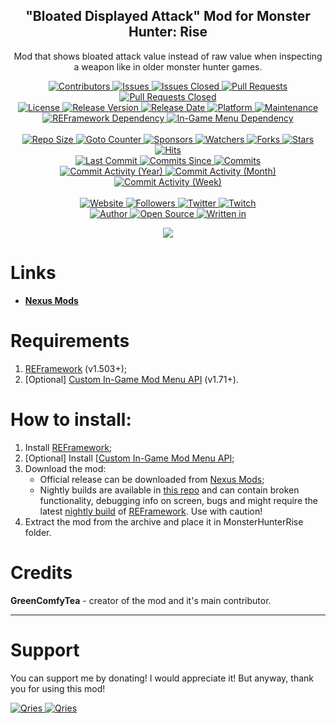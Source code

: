 <p align="center">
	<h2 align="center"><b>"Bloated Displayed Attack" Mod for Monster Hunter: Rise</b></h2>
	<p align="center">Mod that shows bloated attack value instead of raw value when inspecting a weapon like in older monster hunter games.</p>
</p>

<p align="center">
	<a href="https://github.com/greencomfytea/mhr-bloated-displayed-attack/graphs/contributors">
		<img alt="Contributors" src="https://custom-icon-badges.demolab.com/github/contributors/greencomfytea/mhr-bloated-displayed-attack?logo=person-add" />
	</a>
	<a href="https://github.com/greencomfytea/mhr-bloated-displayed-attack/issues">
		<img alt="Issues" src="https://custom-icon-badges.demolab.com/github/issues/greencomfytea/mhr-bloated-displayed-attack?logo=issue-opened" />
	</a>
	<a href="https://github.com/greencomfytea/mhr-bloated-displayed-attack/issues">
		<img alt="Issues Closed" src="https://custom-icon-badges.demolab.com/github/issues-closed/greencomfytea/mhr-bloated-displayed-attack?logo=issue-closed" />
	</a>
	<a href="https://github.com/greencomfytea/mhr-bloated-displayed-attack/pulls">
		<img alt="Pull Requests" src="https://custom-icon-badges.demolab.com/github/issues-pr/greencomfytea/mhr-bloated-displayed-attack?logo=git-pull-request" />
	</a>
	<a href="https://github.com/greencomfytea/mhr-bloated-displayed-attack/pulls">
		<img alt="Pull Requests Closed" src="https://custom-icon-badges.demolab.com/github/issues-pr-closed/greencomfytea/mhr-bloated-displayed-attack?logo=git-pull-request-closed" />
	</a>
	<br>
	<a href="https://github.com/greencomfytea/mhr-bloated-displayed-attack/blob/main/LICENSE">
		<img alt="License" src="https://custom-icon-badges.demolab.com/github/license/greencomfytea/mhr-bloated-displayed-attack?logo=law" />
	</a>
	<a href="https://github.com/greencomfytea/mhr-bloated-displayed-attack/releases">
		<img alt="Release Version" src="https://custom-icon-badges.demolab.com/github/v/release/greencomfytea/mhr-bloated-displayed-attack?logo=tag" />
	</a>
	<a href="https://github.com/greencomfytea/mhr-bloated-displayed-attack/releases">
		<img alt="Release Date" src="https://custom-icon-badges.demolab.com/github/release-date/greencomfytea/mhr-bloated-displayed-attack?logo=clock" />
	</a>
	<a href="">
		<img alt="Platform" src="https://custom-icon-badges.demolab.com/badge/platform-win%20%7C%20linux%20%7C%20steam%20deck-blue?logo=device-desktop" />
	</a>
	<a href="">
		<img alt="Maintenance" src="https://custom-icon-badges.demolab.com/maintenance/yes/2023?logo=tools" />
	</a>
	<br>
	<a href="https://www.nexusmods.com/monsterhunterrise/mods/26">
		<img alt="REFramework Dependency" src="https://custom-icon-badges.demolab.com/badge/dependency-REFramework%20v1.503%2B-brightgreen?logo=package-dependencies" />
	</a>
   	<a href="https://www.nexusmods.com/monsterhunterrise/mods/1292">
		<img alt="In-Game Menu  Dependency" src="https://custom-icon-badges.demolab.com/badge/dependency-Custom%20In--Game%20Mod%20Menu%20API%20v1.71%2B-brightgreen?logo=package-dependencies" />
	</a>
	<br>
	<br>
	<a href="">
		<img alt="Repo Size" src="https://custom-icon-badges.demolab.com/github/repo-size/greencomfytea/mhr-bloated-displayed-attack?logo=database" />
	</a>
	<a href="">
		<img alt="Goto Counter" src="https://custom-icon-badges.demolab.com/github/search/greencomfytea/mhr-bloated-displayed-attack/goto?logo=git-compare" />
	</a>
	<a href="https://github.com/sponsors/greencomfytea">
		<img alt="Sponsors" src="https://custom-icon-badges.demolab.com/github/sponsors/greencomfytea?logo=heart" />
	</a>
	<a href="https://github.com/GreenComfyTea/mhr-bloated-displayed-attack/watchers">
		<img alt="Watchers" src="https://custom-icon-badges.demolab.com/github/watchers/greencomfytea/mhr-bloated-displayed-attack?logo=eye" />
	</a>
	<a href="https://github.com/greencomfytea/mhr-bloated-displayed-attack/forks">
		<img alt="Forks" src="https://custom-icon-badges.demolab.com/github/forks/greencomfytea/mhr-bloated-displayed-attack?logo=repo-forked" />
	</a>
	<a href="https://github.com/greencomfytea/mhr-bloated-displayed-attack/stargazers">
		<img alt="Stars" src="https://custom-icon-badges.demolab.com/github/stars/greencomfytea/mhr-bloated-displayed-attack?logo=star" />
	</a>
	<a href="https://github.com/greencomfytea/mhr-bloated-displayed-attack/graphs/traffic">
		<img alt="Hits" src="https://custom-icon-badges.demolab.com/endpoint?url=https://hits.dwyl.com/greencomfytea/mhr-bloated-displayed-attack.json?color=blue&logo=eye" />
	</a>
	<br>
	<a href="https://github.com/greencomfytea/mhr-bloated-displayed-attack/commits/main">
		<img alt="Last Commit" src="https://custom-icon-badges.demolab.com/github/last-commit/greencomfytea/mhr-bloated-displayed-attack?logo=git-commit" />
	</a>
	<a href="https://github.com/greencomfytea/mhr-bloated-displayed-attack/commits/main">
		<img alt="Commits Since" src="https://custom-icon-badges.demolab.com/github/commits-since/greencomfytea/mhr-bloated-displayed-attack/latest?logo=git-commit" />
	</a>
	<a href="https://github.com/greencomfytea/mhr-bloated-displayed-attack/commits/main">
		<img alt="Commits" src="https://custom-icon-badges.demolab.com/github/commit-activity/t/greencomfytea/mhr-bloated-displayed-attack?logo=git-commit" />
	</a>
	<br>
	<a href="https://github.com/greencomfytea/mhr-bloated-displayed-attack/graphs/commit-activity">
		<img alt="Commit Activity (Year)" src="https://custom-icon-badges.demolab.com/github/commit-activity/y/greencomfytea/mhr-bloated-displayed-attack?logo=pulse" />
	</a>
	<a href="https://github.com/greencomfytea/mhr-bloated-displayed-attack/graphs/commit-activity">
		<img alt="Commit Activity (Month)" src="https://custom-icon-badges.demolab.com/github/commit-activity/m/greencomfytea/mhr-bloated-displayed-attack?logo=pulse" />
	</a>
	<a href="https://github.com/greencomfytea/mhr-bloated-displayed-attack/graphs/commit-activity">
		<img alt="Commit Activity (Week)" src="https://custom-icon-badges.demolab.com/github/commit-activity/w/greencomfytea/mhr-bloated-displayed-attack?logo=pulse" />
	</a>
	<br>
	<br>
	<a href="https://www.nexusmods.com/monsterhunterrise/mods/1755">
		<img alt="Website" src="https://custom-icon-badges.demolab.com/website?down_color=red&down_message=down&up_color=brightgreen&up_message=up&logo=link&url=https://www.nexusmods.com/monsterhunterrise/mods/1755" />
	</a>
	<a href="https://github.com/greencomfytea?tab=followers">
		<img alt="Followers" src="https://custom-icon-badges.demolab.com/github/followers/greencomfytea?logo=people" />
	</a>
	<a href="https://twitter.com/greencomfytea">
		<img alt="Twitter" src="https://img.shields.io/twitter/follow/greencomfytea?logo=twitter" />
	</a>
	<a href="https://www.twitch.tv/greencomfytea">
		<img alt="Twitch" src="https://img.shields.io/twitch/status/greencomfytea?logo=twitch" />
	</a>
	<br>
	<a href="https://github.com/greencomfytea">
		<img alt="Author" src="https://custom-icon-badges.demolab.com/badge/author-GreenComfyTea-green?logo=person" />
	</a>
	<a href="https://github.com/topics/open-source">
		<img alt="Open Source" src="https://img.shields.io/badge/open%20source-%20yes-brightgreen?logo=openvpn" />
	</a>
	<a href="https://cursey.github.io/reframework-book/index.html#lua-scripting">
		<img alt="Written in" src="https://custom-icon-badges.demolab.com/badge/written in-lua-000080?logo=terminal" />
	</a>
</p>

<p align="center">
	<a>
		<img align="center" src="https://user-images.githubusercontent.com/30152047/193549302-874af1a7-0532-4907-944d-5d1f3bf95ef3.png" />
	</a>
</p>

# Links
* **[Nexus Mods](https://www.nexusmods.com/monsterhunterrise/mods/1755)**  

# Requirements
1. [REFramework](https://nexusmods.com/monsterhunterrise/mods/26) (v1.503+);
2. [Optional] [Custom In-Game Mod Menu API](https://www.nexusmods.com/monsterhunterrise/mods/1292) (v1.71+).

# How to install:
1. Install [REFramework](https://nexusmods.com/monsterhunterrise/mods/26);
1. [Optional] Install [[Custom In-Game Mod Menu API](https://www.nexusmods.com/monsterhunterrise/mods/1292);
3. Download the mod:
    * Official release can be downloaded from [Nexus Mods](https://www.nexusmods.com/monsterhunterrise/mods/1044);
    * Nightly builds are available in [this repo](https://github.com/GreenComfyTea/MHR-Better-Matchmaking) and can contain broken functionality, debugging info on screen, bugs and might require the latest [nightly build](https://github.com/praydog/REFramework-nightly/releases) of [REFramework](https://www.nexusmods.com/monsterhunterrise/mods/26). Use with caution!
4. Extract the mod from the archive and place it in MonsterHunterRise folder.

# Credits
**GreenComfyTea** - creator of the mod and it's main contributor.
  
***
# Support

You can support me by donating! I would appreciate it! But anyway, thank you for using this mod!

 <a href="https://streamelements.com/greencomfytea/tip">
  <img alt="Qries" src="https://panels.twitch.tv/panel-48897356-image-c6155d48-b689-4240-875c-f3141355cb56">
</a>
<a href="https://ko-fi.com/greencomfytea">
  <img alt="Qries" src="https://panels.twitch.tv/panel-48897356-image-c2fcf835-87e4-408e-81e8-790789c7acbc">
</a>

